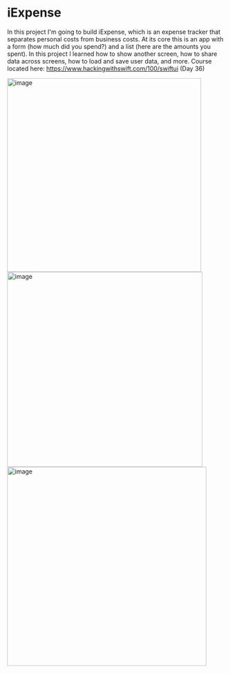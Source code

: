 # iExpense
In this project I'm going to build iExpense, which is an expense tracker that separates personal costs from business costs. At its core this is an app with a form (how much did you spend?) and a list (here are the amounts you spent). In this project I learned how to show another screen, how to share data across screens, how to load and save user data, and more.
Course located here: https://www.hackingwithswift.com/100/swiftui (Day 36)

<img width="449" alt="image" src="https://user-images.githubusercontent.com/45769925/181033551-52e4e210-650b-48f0-a60c-90eaec9b4cb0.png">
<img width="452" alt="image" src="https://user-images.githubusercontent.com/45769925/181033741-3411258b-30e5-483b-bb3c-187befa8c0e2.png">
<img width="461" alt="image" src="https://user-images.githubusercontent.com/45769925/181033865-faf32dcd-c39e-4aff-a222-dcd7d1e1e503.png">
